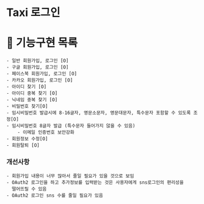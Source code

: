# Taxi 로그인

# 🚀 기능구현 목록
    - 일반 회원가입, 로그인 [O]
    - 구글 회원가입, 로그인 [O]
    - 페이스북 회원가입, 로그인 [O]
    - 카카오 회원가입, 로그인 [O]
    - 아이디 찾기 [O]
    - 아이디 중복 찾기 [O]
    - 닉네임 중복 찾기 [O]
    - 비밀번호 찾기[O]
    - 임시비밀번호 발급시에 8-16글자, 영문소문자, 영문대문자, 특수문자 포함할 수 있도록 조정[O]
    - 임시비밀번호 8글자 발급 (특수문자 들어가지 않을 수 있음)
        - 이메일 인증번호 보안강화
    - 회원정보 수정[O]
    - 회원탈퇴 [O]

### 개선사항
    - 회원가입 내용이 너무 많아서 줄일 필요가 있을 것으로 보임
    - OAuth2 로그인을 하고 추가정보를 입력받는 것은 사용자에게 sns로그인의 편리성을
      떨어뜨릴 수 있음
    - OAuth2 로그인 sns 수를 줄일 필요가 있음
